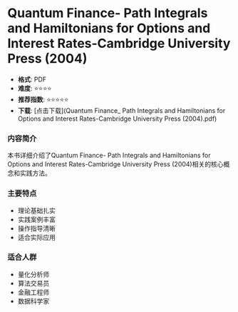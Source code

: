 # Quantum Finance- Path Integrals and Hamiltonians for Options and Interest Rates-Cambridge University Press (2004)

- **格式**: PDF
- **难度**: ⭐⭐⭐⭐
- **推荐指数**: ⭐⭐⭐⭐⭐
- **下载**: [点击下载](Quantum Finance_ Path Integrals and Hamiltonians for Options and Interest Rates-Cambridge University Press (2004).pdf)

### 内容简介
本书详细介绍了Quantum Finance- Path Integrals and Hamiltonians for Options and Interest Rates-Cambridge University Press (2004)相关的核心概念和实践方法。

### 主要特点
- 理论基础扎实
- 实践案例丰富
- 操作指导清晰
- 适合实际应用

### 适合人群
- 量化分析师
- 算法交易员
- 金融工程师
- 数据科学家
